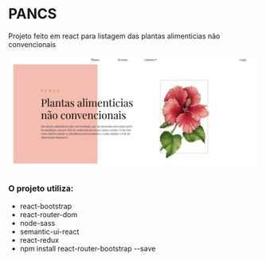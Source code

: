 # PANCS
Projeto feito em react para listagem das plantas alimenticias não convencionais

<img src="https://raw.githubusercontent.com/taisspadotin/pancs-react/master/img/pancs.png"/>

### O projeto utiliza:
- react-bootstrap
- react-router-dom
- node-sass
- semantic-ui-react
- react-redux
- npm install react-router-bootstrap --save

